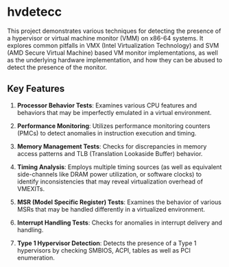 # hvdetecc

This project demonstrates various techniques for detecting the presence of a hypervisor or virtual machine monitor (VMM) on x86-64 systems. It explores common pitfalls in VMX (Intel Virtualization Technology) and SVM (AMD Secure Virtual Machine) based VM monitor implementations, as well as the underlying hardware implementation, and how they can be abused to detect the presence of the monitor.

## Key Features

1. **Processor Behavior Tests**: Examines various CPU features and behaviors that may be imperfectly emulated in a virtual environment.

2. **Performance Monitoring**: Utilizes performance monitoring counters (PMCs) to detect anomalies in instruction execution and timing.

3. **Memory Management Tests**: Checks for discrepancies in memory access patterns and TLB (Translation Lookaside Buffer) behavior.

4. **Timing Analysis**: Employs multiple timing sources (as well as equivalent side-channels like DRAM power utilization, or software clocks) to identify inconsistencies that may reveal virtualization overhead of VMEXITs.

5. **MSR (Model Specific Register) Tests**: Examines the behavior of various MSRs that may be handled differently in a virtualized environment.

6. **Interrupt Handling Tests**: Checks for anomalies in interrupt delivery and handling.

7. **Type 1 Hypervisor Detection**: Detects the presence of a Type 1 hypervisors by checking SMBIOS, ACPI, tables as well as PCI enumeration.
